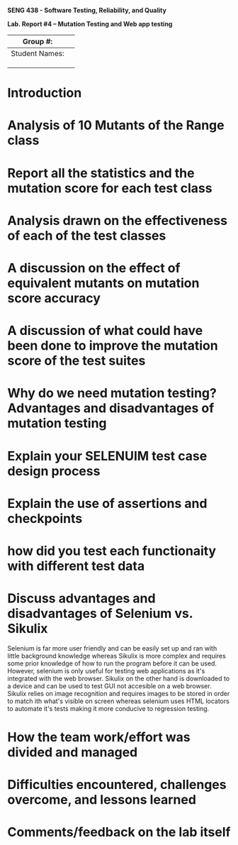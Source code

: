 **SENG 438 - Software Testing, Reliability, and Quality**

**Lab. Report \#4 – Mutation Testing and Web app testing**

| Group \#:      |     |
| -------------- | --- |
| Student Names: |     |
|                |     |
|                |     |
|                |     |

# Introduction


# Analysis of 10 Mutants of the Range class 

# Report all the statistics and the mutation score for each test class



# Analysis drawn on the effectiveness of each of the test classes

# A discussion on the effect of equivalent mutants on mutation score accuracy

# A discussion of what could have been done to improve the mutation score of the test suites

# Why do we need mutation testing? Advantages and disadvantages of mutation testing

# Explain your SELENUIM test case design process

# Explain the use of assertions and checkpoints

# how did you test each functionaity with different test data

# Discuss advantages and disadvantages of Selenium vs. Sikulix
Selenium is far more user friendly and can be easily set up and ran with little background knowledge whereas Sikulix is more complex and requires some prior knowledge of how to run the program before it can be used. However, selenium is only useful for testing web applications as it's integrated with the web browser. Sikulix on the other hand is downloaded to a device and can be used to test GUI not accesible on a web browser. Sikulix relies on image recognition and requires images to be stored in order to match ith what's visible on screen whereas selenium uses HTML locators to automate it's tests making it more conducive to regression testing.

# How the team work/effort was divided and managed


# Difficulties encountered, challenges overcome, and lessons learned

# Comments/feedback on the lab itself
